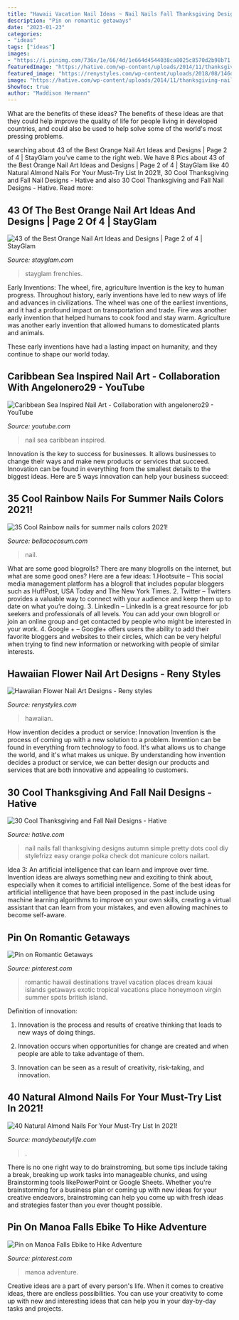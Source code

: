 ```yaml
---
title: "Hawaii Vacation Nail Ideas ~ Nail Nails Fall Thanksgiving Designs Autumn Simple Pretty Dots Cool Diy Stylefrizz Easy Orange Polka Check Dot Manicure Colors Nailart"
description: "Pin on romantic getaways"
date: "2023-01-23"
categories:
- "ideas"
tags: ["ideas"]
images:
- "https://i.pinimg.com/736x/1e/66/4d/1e664d4544038ca8025c8570d2b98b71.jpg"
featuredImage: "https://hative.com/wp-content/uploads/2014/11/thanksgiving-nail-designs/3-thanksgiving-and-fall-nail-designs.jpg"
featured_image: "https://renystyles.com/wp-content/uploads/2018/08/146de3557c1f6cea63c90e31a226816c.jpg"
image: "https://hative.com/wp-content/uploads/2014/11/thanksgiving-nail-designs/3-thanksgiving-and-fall-nail-designs.jpg"
ShowToc: true
author: "Maddison Hermann"
---
```



What are the benefits of these ideas?
The benefits of these ideas are that they could help improve the quality of life for people living in developed countries, and could also be used to help solve some of the world's most pressing problems.

	

		
searching about 43 of the Best Orange Nail Art Ideas and Designs | Page 2 of 4 | StayGlam you've came to the right web. We have 8 Pics about 43 of the Best Orange Nail Art Ideas and Designs | Page 2 of 4 | StayGlam like 40 Natural Almond Nails For Your Must-Try List In 2021!, 30 Cool Thanksgiving and Fall Nail Designs - Hative and also 30 Cool Thanksgiving and Fall Nail Designs - Hative. Read more:
		
    
## 43 Of The Best Orange Nail Art Ideas And Designs | Page 2 Of 4 | StayGlam

<img loading=lazy src="https://stayglam.com/wp-content/uploads/2019/10/French-Tip-Orange-Nails.jpg" onerror="this.onerror=null;this.src='https://tse3.mm.bing.net/th?id=OIP.HUVTxGm57xI2EohM7OhFcQHaLH&amp;pid=15.1';" alt="43 of the Best Orange Nail Art Ideas and Designs | Page 2 of 4 | StayGlam">

_Source: stayglam.com_

>stayglam frenchies. 

	

Early Inventions: The wheel, fire, agriculture
Invention is the key to human progress. Throughout history, early inventions have led to new ways of life and advances in civilizations.
The wheel was one of the earliest inventions, and it had a profound impact on transportation and trade. Fire was another early invention that helped humans to cook food and stay warm. Agriculture was another early invention that allowed humans to domesticated plants and animals.

These early inventions have had a lasting impact on humanity, and they continue to shape our world today.

    
## Caribbean Sea Inspired Nail Art - Collaboration With Angelonero29 - YouTube

<img loading=lazy src="https://i.ytimg.com/vi/fTvMcQq1Llg/maxresdefault.jpg" onerror="this.onerror=null;this.src='https://tse1.mm.bing.net/th?id=OIP.jsariwV6TkMhL0bzBD06twHaEK&amp;pid=15.1';" alt="Caribbean Sea Inspired Nail Art - Collaboration with angelonero29 - YouTube">

_Source: youtube.com_

>nail sea caribbean inspired. 

	

Innovation is the key to success for businesses. It allows businesses to change their ways and make new products or services that succeed. Innovation can be found in everything from the smallest details to the biggest ideas. Here are 5 ways innovation can help your business succeed: 

    
## 35 Cool Rainbow Nails For Summer Nails Colors 2021!

<img loading=lazy src="https://bellacocosum.com/wp-content/uploads/2021/04/11-13.jpg" onerror="this.onerror=null;this.src='https://tse1.mm.bing.net/th?id=OIP.Q6-KQ3A3qkfkdTwWRxtIQQHaLH&amp;pid=15.1';" alt="35 Cool Rainbow nails for summer nails colors 2021!">

_Source: bellacocosum.com_

>nail. 

	

What are some good blogrolls?
There are many blogrolls on the internet, but what are some good ones? Here are a few ideas: 1.Hootsuite – This social media management platform has a blogroll that includes popular bloggers such as HuffPost, USA Today and The New York Times. 
2. Twitter – Twitters provides a valuable way to connect with your audience and keep them up to date on what you’re doing. 
3. LinkedIn – LinkedIn is a great resource for job seekers and professionals of all levels. You can add your own blogroll or join an online group and get contacted by people who might be interested in your work. 
4. Google + – Google+ offers users the ability to add their favorite bloggers and websites to their circles, which can be very helpful when trying to find new information or networking with people of similar interests.

    
## Hawaiian Flower Nail Art Designs - Reny Styles

<img loading=lazy src="https://renystyles.com/wp-content/uploads/2018/08/146de3557c1f6cea63c90e31a226816c.jpg" onerror="this.onerror=null;this.src='https://tse4.mm.bing.net/th?id=OIP.fe3YOEVT0zSRXOtBv-QiUQHaHa&amp;pid=15.1';" alt="Hawaiian Flower Nail Art Designs - Reny styles">

_Source: renystyles.com_

>hawaiian. 

	

How invention decides a product or service: Innovation
Invention is the process of coming up with a new solution to a problem. Invention can be found in everything from technology to food. It's what allows us to change the world, and it's what makes us unique. By understanding how invention decides a product or service, we can better design our products and services that are both innovative and appealing to customers.

    
## 30 Cool Thanksgiving And Fall Nail Designs - Hative

<img loading=lazy src="https://hative.com/wp-content/uploads/2014/11/thanksgiving-nail-designs/3-thanksgiving-and-fall-nail-designs.jpg" onerror="this.onerror=null;this.src='https://tse1.mm.bing.net/th?id=OIP.nEJ0Ci3oSTPK7wjCx-ePBAHaHa&amp;pid=15.1';" alt="30 Cool Thanksgiving and Fall Nail Designs - Hative">

_Source: hative.com_

>nail nails fall thanksgiving designs autumn simple pretty dots cool diy stylefrizz easy orange polka check dot manicure colors nailart. 

	

Idea 3: An artificial intelligence that can learn and improve over time.
Invention ideas are always something new and exciting to think about, especially when it comes to artificial intelligence. Some of the best ideas for artificial intelligence that have been proposed in the past include using machine learning algorithms to improve on your own skills, creating a virtual assistant that can learn from your mistakes, and even allowing machines to become self-aware.

    
## Pin On Romantic Getaways

<img loading=lazy src="https://i.pinimg.com/736x/26/df/f9/26dff9597e31d63c98efc3911c19afc0--exotic-honeymoon-destinations-romantic-destinations.jpg" onerror="this.onerror=null;this.src='https://tse1.mm.bing.net/th?id=OIP.E83i-56Ds77EVaeMWqgLBQHaNJ&amp;pid=15.1';" alt="Pin on Romantic Getaways">

_Source: pinterest.com_

>romantic hawaii destinations travel vacation places dream kauai islands getaways exotic tropical vacations place honeymoon virgin summer spots british island. 

	

Definition of innovation:
1. Innovation is the process and results of creative thinking that leads to new ways of doing things.
2. Innovation occurs when opportunities for change are created and when people are able to take advantage of them.

3. Innovation can be seen as a result of creativity, risk-taking, and innovation.

    
## 40 Natural Almond Nails For Your Must-Try List In 2021!

<img loading=lazy src="https://mandybeautylife.com/wp-content/uploads/2021/05/11-3.jpg" onerror="this.onerror=null;this.src='https://tse2.mm.bing.net/th?id=OIP.0XEKLpMm-XiIYLidEpOmWgHaLH&amp;pid=15.1';" alt="40 Natural Almond Nails For Your Must-Try List In 2021!">

_Source: mandybeautylife.com_

>. 

	

There is no one right way to do brainstroming, but some tips include taking a break, breaking up work tasks into manageable chunks, and using Brainstorming tools likePowerPoint or Google Sheets. Whether you're brainstorming for a business plan or coming up with new ideas for your creative endeavors, brainstroming can help you come up with fresh ideas and strategies faster than you ever thought possible.

    
## Pin On Manoa Falls Ebike To Hike Adventure

<img loading=lazy src="https://i.pinimg.com/736x/1e/66/4d/1e664d4544038ca8025c8570d2b98b71.jpg" onerror="this.onerror=null;this.src='https://tse3.mm.bing.net/th?id=OIP.cxY4IC0-juxdYms7y1NjcgHaJ3&amp;pid=15.1';" alt="Pin on Manoa Falls Ebike to Hike Adventure">

_Source: pinterest.com_

>manoa adventure. 

	

Creative ideas are a part of every person's life. When it comes to creative ideas, there are endless possibilities. You can use your creativity to come up with new and interesting ideas that can help you in your day-by-day tasks and projects. 

